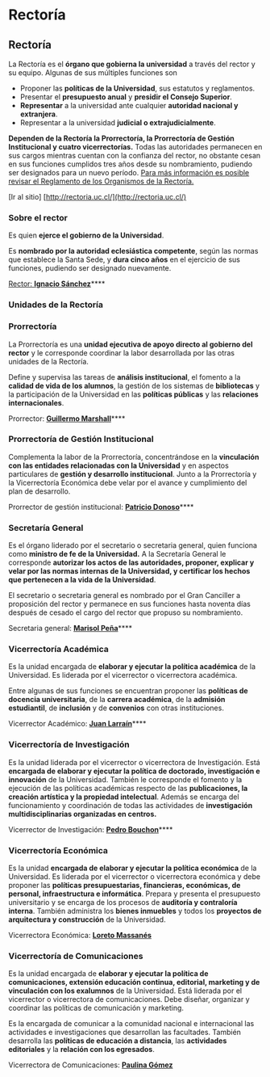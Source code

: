 # Rectoría

## Rectoría

La Rectoría es el **órgano que gobierna la universidad** a través del rector y su equipo. Algunas de sus múltiples funciones son

* Proponer las **políticas de la Universidad**, sus estatutos y reglamentos.
* Presentar el **presupuesto anual** y **presidir el Consejo Superior**.
* **Representar** a la universidad ante cualquier **autoridad nacional y extranjera**.
* Representar a la universidad **judicial o extrajudicialmente**.

**Dependen de la Rectoría la Prorrectoría, la Prorrectoría de Gestión Institucional y cuatro vicerrectorías.** Todas las autoridades permanecen en sus cargos mientras cuentan con la confianza del rector, no obstante cesan en sus funciones cumplidos tres años desde su nombramiento, pudiendo ser designados para un nuevo período. [Para más información es posible revisar el Reglamento de los Organismos de la Rectoría.](http://secretariageneral.uc.cl/documento/normas-generales/101-reglamento-de-los-organismos-de-rectoria/file)  


\[Ir al sitio\] [http://rectoria.uc.cl/](http://rectoria.uc.cl/)

### Sobre el rector

Es quien **ejerce el gobierno de la Universidad**.

Es **nombrado por la autoridad eclesiástica competente**, según las normas que establece la Santa Sede, y **dura cinco años** en el ejercicio de sus funciones, pudiendo ser designado nuevamente.  


[Rector: **Ignacio Sánchez**](rector.md)\*\*\*\*

### Unidades de la Rectoría

### Prorrectoría

La Prorrectoría es una **unidad ejecutiva de apoyo directo al gobierno del rector** y le corresponde coordinar la labor desarrollada por las otras unidades de la Rectoría.

Define y supervisa las tareas de **análisis institucional**, el fomento a la **calidad de vida de los alumnos**, la gestión de los sistemas de **bibliotecas** y la participación de la Universidad en las **políticas públicas** y las **relaciones internacionales**.

Prorrector: [**Guillermo Marshall**](../prorrectoria/prorrector.md)\*\*\*\*

### Prorrectoría de Gestión Institucional

Complementa la labor de la Prorrectoría, concentrándose en la **vinculación con las entidades relacionadas con la Universidad** y en aspectos particulares de **gestión y desarrollo institucional**. Junto a la Prorrectoría y la Vicerrectoría Económica debe velar por el avance y cumplimiento del plan de desarrollo.  


Prorrector de gestión institucional: [**Patricio Donoso**](../prorrectoria-de-gestion-institucional/prorrector-de-gestion-institucional.md)\*\*\*\*

### Secretaría General

Es el órgano liderado por el secretario o secretaria general, quien funciona como **ministro de fe de la Universidad.** A la Secretaría General le corresponde **autorizar los actos de las autoridades, proponer, explicar y velar por las normas internas de la Universidad, y certificar los hechos que pertenecen a la vida de la Universidad**.

El secretario o secretaria general es nombrado por el Gran Canciller a proposición del rector y permanece en sus funciones hasta noventa días después de cesado el cargo del rector que propuso su nombramiento.

Secretaria general: [**Marisol Peña**](../secretaria-general/secretaria-general.md)\*\*\*\*

### Vicerrectoría Académica

Es la unidad encargada de **elaborar y ejecutar la política académica** de la Universidad. Es liderada por el vicerrector o vicerrectora académica.

Entre algunas de sus funciones se encuentran proponer las **políticas de docencia universitaria**, de la **carrera académica**, de la **admisión estudiantil**, de **inclusión** y de **convenios** con otras instituciones.

Vicerrector Académico: [**Juan Larraín**](../vicerrectoria-academica/vicerrector-academico.md)\*\*\*\*

### Vicerrectoría de Investigación

Es la unidad liderada por el vicerrector o vicerrectora de Investigación. Está **encargada de elaborar y ejecutar la política de doctorado, investigación e innovación** de la Universidad. También le corresponde el fomento y la ejecución de las políticas académicas respecto de las **publicaciones, la creación artística y la propiedad intelectual**. Además se encarga del  funcionamiento y coordinación de todas las actividades de **investigación multidisciplinarias organizadas en centros.**

Vicerrector de Investigación: [**Pedro Bouchon**](../vicerrectoria-de-investigacion/vicerrector-de-investigacion.md)\*\*\*\*

### Vicerrectoría Económica

Es la unidad **encargada de elaborar y ejecutar la política económica** de la Universidad. Es liderada por el vicerrector o vicerrectora económica y debe proponer las **políticas presupuestarias, financieras, económicas, de personal, infraestructura e informática**. Prepara y presenta el presupuesto universitario y se encarga de los procesos de **auditoría y contraloría interna**. También administra los **bienes inmuebles** y todos los **proyectos de arquitectura y construcción** de la Universidad.

Vicerrectora Económica: [**Loreto Massanés**](../vicerrectoria-economica/vicerrectora-economica.md)

### Vicerrectoría de Comunicaciones

Es la unidad encargada de **elaborar y ejecutar la política de comunicaciones, extensión educación continua, editorial, marketing y de vinculación con los exalumnos** de la Universidad. Está liderada por el vicerrector o vicerrectora de comunicaciones. Debe diseñar, organizar y coordinar las políticas de comunicación y marketing.

Es la encargada de comunicar a la comunidad nacional e internacional las actividades e investigaciones que desarrollan las facultades. También desarrolla las **políticas de educación a distancia**, las **actividades editoriales** y la **relación con los egresados**.

Vicerrectora de Comunicaciones: [**Paulina Gómez**](../vicerrectoria-de-comunicaciones/vicerrectora-de-comunicaciones.md)

